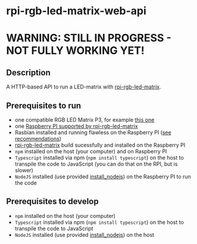 # rpi-rgb-led-matrix-web-api

# WARNING: STILL IN PROGRESS - NOT FULLY WORKING YET!

## Description

A HTTP-based API to run a LED-matrix with [rpi-rgb-led-matrix](https://github.com/hzeller/rpi-rgb-led-matrix).

## Prerequisites to run

* one compatible RGB LED Matrix P3, for example [this one](https://www.waveshare.com/wiki/RGB-Matrix-P3-64x64)
* one [Raspberry PI supported by rpi-rgb-led-matrix](https://github.com/hzeller/rpi-rgb-led-matrix#all-raspberry-pi-versions-supported)
* Rasbian installed and running flawless on the Raspberry PI ([see recommendations](https://github.com/hzeller/rpi-rgb-led-matrix#all-raspberry-pi-versions-supported))
* [rpi-rgb-led-matrix](https://github.com/hzeller/rpi-rgb-led-matrix) build sucessfully and installed on the Raspberry PI
* `npm` installed on the host (your computer) and on Raspberry PI
* `Typescript` installed via npm (`npm install typescript`) on the host to transpile the code to JavaScript (you can do that on the RPI, but is slower)
* `NodeJS` installed (use provided [install_nodejs](./install_nodejs)) on the Raspberry PI to run the code

## Prerequisites to develop

* `npm` installed on the host (your computer)
* `Typescript` installed via npm (`npm install typescript`) on the host to transpile the code to JavaScript
* `NodeJS` installed (use provided [install_nodejs](./install_nodejs)) on the host

